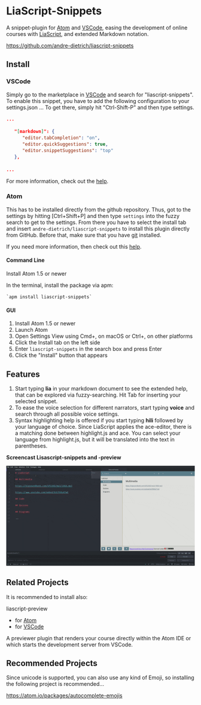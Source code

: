 # LiaScript-Snippets

A snippet-plugin for [Atom](https://Atom.io) and [VSCode](https://code.visualstudio.com), easing the development of online courses with [LiaScript](https://LiaScript.github.io), and extended Markdown notation.

https://github.com/andre-dietrich/liascript-snippets

## Install



### VSCode

Simply go to the marketplace in [VSCode](https://code.visualstudio.com/) and search for "liascript-snippets".
To enable this snippet, you have to add the following configuration to your settings.json ... To get there, simply hit "Ctrl-Shift-P" and then type settings.

``` json
...

   "[markdown]": {
      "editor.tabCompletion": "on",
      "editor.quickSuggestions": true,
      "editor.snippetSuggestions": "top"
   },

...
```

For more information, check out the [help](https://aizac.herokuapp.com/install-visual-studio-code-with-liascript/).

### Atom

This has to be installed directly from the github repository.
Thus, got to the settings by hitting [Ctrl+Shift+P] and then type `settings` into the fuzzy search to get to the settings.
From there you have to select the install tab and insert `andre-dietrich/liascript-snippets` to install this plugin directly from GitHub.
Before that, make sure that you have [git](https://git-scm.com/downloads) installed.

If you need more information, then check out this [help](https://aizac.herokuapp.com/install-atom-with-liascript/).

#### Command Line


Install Atom 1.5 or newer

In the terminal, install the package via apm:

    `apm install liascript-snippets`

#### GUI

1. Install Atom 1.5 or newer
2. Launch Atom
3. Open Settings View using Cmd+, on macOS or Ctrl+, on other platforms
4. Click the Install tab on the left side
5. Enter `liascript-snippets` in the search box and press Enter
6. Click the "Install" button that appears

## Features

1. Start typing **lia** in your markdown document to see the extended help, that
   can be explored via fuzzy-searching. Hit Tab for inserting your selected
   snippet.
2. To ease the voice selection for different narrators, start typing **voice**
   and search through all possible voice settings.
3. Syntax highlighting help is offered if you start typing **hili** followed by
   your language of choice. Since LiaScript applies the ace-editor, there is a
   matching done between highlight.js and ace. You can select your language from
   highlight.js, but it will be translated into the text in parentheses.


**Screencast Lisascript-snippets and -preview**

![screencast](./preview.gif)<!--width= "100%" -->

## Related Projects

It is recommended to install also:

liascript-preview

* for [Atom](https://github.com/andre-dietrich/liascript-preview)
* for [VSCode](https://marketplace.visualstudio.com/items?itemName=LiaScript.liascript-preview)

A previewer plugin that renders your course directly within the Atom IDE or which starts the development server from VSCode.

## Recommended Projects

Since unicode is supported, you can also use any kind of Emoji, so installing
the following project is recommended...

https://atom.io/packages/autocomplete-emojis
